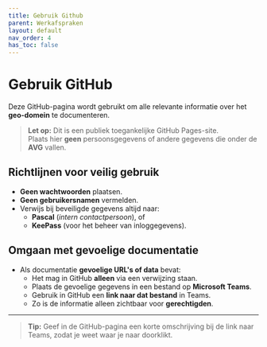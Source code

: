 ```yaml
---
title: Gebruik Github
parent: Werkafspraken
layout: default
nav_order: 4
has_toc: false
---
```


# Gebruik GitHub

Deze GitHub-pagina wordt gebruikt om alle relevante informatie over het **geo-domein** te documenteren.

> **Let op:** Dit is een publiek toegankelijke GitHub Pages-site.  
> Plaats hier **geen** persoonsgegevens of andere gegevens die onder de **AVG** vallen.

## Richtlijnen voor veilig gebruik

- **Geen wachtwoorden** plaatsen.
- **Geen gebruikersnamen** vermelden.
- Verwijs bij beveiligde gegevens altijd naar:
  - **Pascal** (*intern contactpersoon*), of
  - **KeePass** (voor het beheer van inloggegevens).

## Omgaan met gevoelige documentatie

- Als documentatie **gevoelige URL's of data** bevat:
  - Het mag in GitHub **alleen** via een verwijzing staan.
  - Plaats de gevoelige gegevens in een bestand op **Microsoft Teams**.
  - Gebruik in GitHub een **link naar dat bestand** in Teams.
  - Zo is de informatie alleen zichtbaar voor **gerechtigden**.

---

>  **Tip:** Geef in de GitHub-pagina een korte omschrijving bij de link naar Teams, zodat je weet waar je naar doorklikt.
